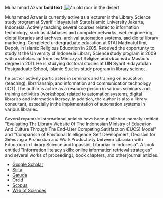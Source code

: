 Muhammad Azwar **bold text**
[![An old rock in the desert](https://raw.githubusercontent.com/uin-fah/ipi-webcon/main/azwar%20-%20Azwar%20Muin.jpeg)


<p>Muhammad Azwar is currently active as a lecturer in the Library Science study program at Syarif Hidayatullah State Islamic University Jakarta, Indonesia. Actively teaching several courses related to information technology, such as databases and computer networks, web engineering, digital libraries and archives, archival automation systems, and digital library marketing. Completed undergraduate education at STAI Madinatul Ilmi, Depok, in Islamic Religious Education in 2005. Received the opportunity to study at the University of Indonesia Library Science study program in 2009 with a scholarship from the Ministry of Religion and obtained a Master's degree in 2011. He is studying doctoral studies at UIN Syarif Hidayatullah Postgraduate School, Islamic Studies study program in library science.</p>
<p>he author actively participates in seminars and training on education (teaching), librarianship, and information and communication technology (ICT). The author is active as a resource person in various seminars and training activities (workshops) related to automation systems, digital libraries and information literacy. In addition, the author is also a library consultant, especially in the implementation of automation systems in various libraries.</p>
<p>Several reputable international articles have been published, namely entitled "Evaluating The Library Website Of The Indonesian Ministry of Education And Culture Through The End-User Computing Satisfaction (EUCS) Model" and "Comparison of Emotional Intelligence, Self Development, Decision for Selecting a Profession and Work Productivity between Librarian with Education in Library Science and Inpassing Librarian in Indonesia". A book entitled "Information literacy skills: online information retrieval strategies" and several works of proceedings, book chapters, and other journal articles.</p>


- <a href="https://scholar.google.com/citations?user=ZiaDJ20AAAAJ&hl=id&oi=ao">Google Scholar</a>
- <a href="https://sinta.kemdikbud.go.id/authors/profile/258915">Sinta</a>
- <a href="https://garuda.kemdikbud.go.id/author/view/238038">Garuda</a>
- <a href="https://orcid.org/0000-0002-2960-1112">Orcid</a>
- <a href="https://www.scopus.com/authid/detail.uri?authorId=58041646400">Scopus</a>
- <a href="https://www.webofscience.com/wos/author/record/G-4966-2017">Web of Sciences</a>
